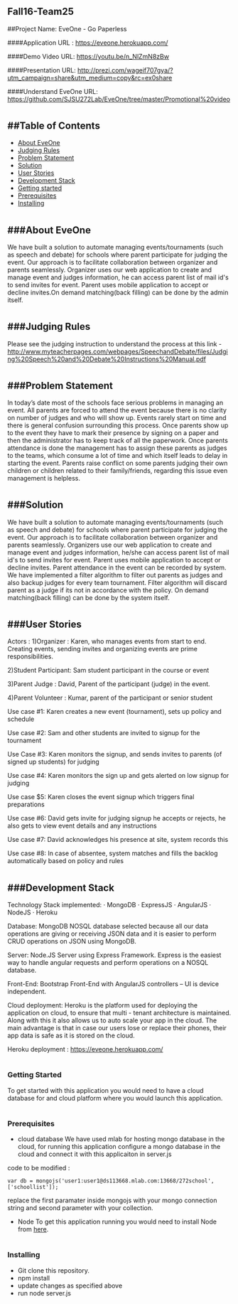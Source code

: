## Fall16-Team25

##Project Name: EveOne - Go Paperless

####Application URL : https://eveone.herokuapp.com/

####Demo Video URL: https://youtu.be/n_NlZmN8zBw

####Presentation URL: http://prezi.com/wageif707gya/?utm_campaign=share&utm_medium=copy&rc=ex0share

####Understand EveOne URL: https://github.com/SJSU272Lab/EveOne/tree/master/Promotional%20video

#
##Table of Contents
-----------------
- [About EveOne](#about-eveone)
- [Judging Rules](#judging-rules)
- [Problem Statement](#problem-statement)
- [Solution](#solution)
- [User Stories](#user-stories)
- [Development Stack](#development-stack) 
- [Getting started](#getting-started)
- [Prerequisites](#prerequisites)
- [Installing](#installing)

#


###About EveOne
--------

We have built a solution to automate managing events/tournaments (such as speech and debate) for schools where parent participate for judging the event. Our approach is to facilitate collaboration between organizer and parents seamlessly. Organizer uses our web application to create and manage event and judges information, he can access parent list of mail id's to send invites for event. Parent uses mobile application to accept or decline invites.On demand matching(back filling)  can be done by the admin itself.

#

###Judging Rules
--------------

 Please see the judging instruction to understand the process at this link - http://www.myteacherpages.com/webpages/SpeechandDebate/files/Judging%20Speech%20and%20Debate%20Instructions%20Manual.pdf


#
###Problem Statement
--------------
In today’s date most of the schools face serious problems in managing an event. All parents are
forced to attend the event because there is no clarity on number of judges and who will show
up. Events rarely start on time and there is general confusion surrounding this process. Once
parents show up to the event they have to mark their presence by signing on a paper and then
the administrator has to keep track of all the paperwork. Once parents attendance is done the
management has to assign these parents as judges to the teams, which consume a lot of time
and which itself leads to delay in starting the event. Parents raise conflict on some parents
judging their own children or children related to their family/friends, regarding this issue even
management is helpless.
#
###Solution
--------------
We have built a solution to automate managing events/tournaments (such as speech
and debate) for schools where parent participate for judging the event. Our approach is
to facilitate collaboration between organizer and parents seamlessly. Organizers use
our web application to create and manage event and judges information, he/she can
access parent list of mail id's to send invites for event. Parent uses mobile application to
accept or decline invites. Parent attendance in the event can be recorded by system.
We have implemented a filter algorithm to filter out parents as judges and also backup
judges for every team tournament. Filter algorithm will discard parent as a judge if its
not in accordance with the policy. On demand matching(back filling) can be done by the
system itself.

#

###User Stories
------------

Actors :
1)Organizer : Karen, who manages events from start to end. Creating events, sending
invites and organizing events are prime responsibilities.

2)Student Participant: Sam student participant in the course or event

3)Parent Judge : David, Parent of the participant (judge) in the event.

4)Parent Volunteer : Kumar, parent of the participant or senior student

Use case #1: Karen creates a new event (tournament), sets up policy and schedule

Use case #2: Sam and other students are invited to signup for the tournament

Use Case #3: Karen monitors the signup, and sends invites to parents (of signed up
students) for judging

Use case #4: Karen monitors the sign up and gets alerted on low signup for judging

Use case $5: Karen closes the event signup which triggers final preparations

Use case #6: David gets invite for judging signup he accepts or rejects, he also gets to
view event details and any instructions

Use case #7: David acknowledges his presence at site, system records this

Use case #8: In case of absentee, system matches and fills the backlog automatically
based on policy and rules



#

###Development Stack
------------
Technology Stack implemented:
· MongoDB
· ExpressJS
· AngularJS
· NodeJS
· Heroku

Database:
MongoDB NOSQL database selected because all our data operations are giving or receiving
JSON data and it is easier to perform CRUD operations on JSON using MongoDB. 

Server:
Node.JS Server using Express Framework. Express is the easiest way to handle angular
requests and perform operations on a NOSQL database.

Front-End:
Bootstrap Front-End with AngularJS controllers – UI is device independent.

Cloud deployment:
Heroku is the platform used for deploying the application on cloud, to ensure that multi - tenant
architecture is maintained. Along with this it also allows us to auto scale your app in the cloud.
The main advantage is that in case our users lose or replace their phones, their app data is safe
as it is stored on the cloud.

Heroku deployment : https://eveone.herokuapp.com/

#

### Getting Started

To get started with this application you would need to have a cloud database for and cloud platform where you would launch this application.

#
### Prerequisites
- cloud database
We have used mlab for hosting mongo database in the cloud, for running this application configure a mongo database in the cloud and connect it with this applicaiton in server.js

code to be modified :
```
var db = mongojs('user1:user1@ds113668.mlab.com:13668/272school', ['schoollist']);
```
replace the first paramater inside mongojs with your mongo connection string and second parameter with your collection.

- Node 
To get this application running you would need to install Node from [here](https://nodejs.org/en/download/).

#
### Installing

- Git clone this repository.
- npm install
- update changes as specified above
- run node server.js
